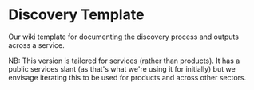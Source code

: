 # Discovery Template
Our wiki template for documenting the discovery process and outputs across a service.

NB: This version is tailored for services (rather than products). It has a public services slant (as that's what we're using it for initially) but we envisage iterating this to be used for products and across other sectors.
